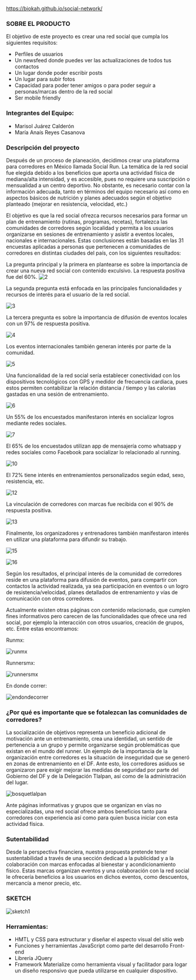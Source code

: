 https://biokah.github.io/social-network/

### SOBRE EL PRODUCTO
El objetivo de este proyecto es crear una red social que cumpla los siguientes requisitos:
- Perfiles de usuarios
- Un newsfeed donde puedes ver las actualizaciones de todos tus contactos
- Un lugar donde poder escribir posts
- Un lugar para subir fotos
- Capacidad para poder tener amigos o para poder seguir a personas/marcas dentro de la red social
- Ser mobile friendly


### Integrantes del Equipo:
- Marisol Juárez Calderón
- María Anaís Reyes Casanova


### Descripción del proyecto


Después de un proceso de planeación, decidimos crear una plataforma para corredores en México llamada Social Run.
La temática de la red social fue elegida debido a los beneficios que aporta una actividad física de mediana/alta intensidad, y es accesible, pues no requiere una suscripción o mensualidad a un centro deportivo. No obstante, es necesario contar con la información adecuada, tanto en términos del equipo necesario así como en aspectos básicos de nutrición y planes adecuados según el objetivo planteado (mejorar en resistencia, velocidad, etc.)


 El objetivo es que la red social ofrezca recursos necesarios para formar un plan de entrenamiento (rutinas, programas, recetas), fortalezca las comunidades de corredores según localidad y permita a los usuarios organizarse en sesiones de entrenamiento y asistir a eventos locales, nacionales e internacionales. Estas conclusiones están basadas en las 31 encuestas aplicadas a personas que pertenecen a comunidades de corredores en distintas ciudades del país, con los siguientes resultados:

La pregunta principal y la primera en plantearse es sobre la importancia de crear una nueva red social con contenido exculsivo. La respuesta positiva fue del 60%.
![2](assets/images/2.png)

La segunda pregunta está enfocada en las principales funcionalidades y recursos de interés para el usuario de la red social.

![3](assets/images/3.png)

La tercera pregunta es sobre la importancia de difusión de eventos locales con un 97% de respuesta positiva.

![4](assets/images/4.png)

Los eventos internacionales también generan interés por parte de la comunidad.

![5](assets/images/5.png)

Una funcionalidad de la red social sería establecer conectividad con los dispositivos tecnológicos con GPS y medidor de frecuencia cardiaca, pues estos permiten contabilizar la relación distancia / tiempo y las calorías gastadas en una sesión de entrenamiento.

![6](assets/images/6.png)

Un 55% de los encuestados manifestaron interés en socializar logros mediante redes sociales.

![7](assets/images/7.png)

El 65% de los encuestados utilizan app de mensajería como whatsapp y redes sociales como Facebook para socializar lo relacionado al running.

![10](assets/images/10.png)

El 72% tiene interés en entrenamientos personalizados según edad, sexo, resistencia, etc.

![12](assets/images/12.png)

La vinculación de corredores con marcas fue recibida con el 90% de respuesta positiva.

![13](assets/images/13.png)

Finalmente, los organizadores y entrenadores también manifestaron interés en utilizar una plataforma para difundir su trabajo.

![15](assets/images/15.png)

![16](assets/images/16.png)

Según los resultados, el principal interés de la comunidad de corredores reside en una plataforma para difusión de eventos, para compartir  con contactos la actividad realizada, ya sea participación en eventos o un logro de resistencia/velocidad, planes detallados de entrenamiento y vías de comunicación con otros corredores. 

Actualmente existen otras páginas con contenido relacionado, que cumplen fines informativos pero carecen de las funcionalidades que ofrece una red social, por ejemplo la interacción con otros usuarios, creación de grupos, etc. 
Entre estas encontramos: 

Runmx:

![runmx](assets/images/runmx.png)

Runnersmx:

![runnersmx](assets/images/runnersmx.png)

En donde correr:

![endondecorrer](assets/images/endondecorrer.png) 


### ¿Por qué es importante que se fotalezcan las comunidades de corredores?

La socialización de objetivos representa un beneficio adicional de motivación ante un entrenamiento, crea una identidad, un sentido de pertenencia a un grupo y permite organizarse según problemáticas que existan en el mundo del runner. 
Un ejemplo de la importancia de la organización entre corredores es la situación de inseguridad que se generó en zonas de entrenamiento en el DF. Ante esto, los corredores asiduos se organizaron pare exigir mejorar las medidas de seguridad por parte del Gobierno del DF y de la Delegación Tlalpan, así como de la administración del lugar. 

![bosquetlalpan](assets/images/bosquetlalpan.png)


Ante páginas informativas y grupos que se organizan en vías no especializadas, una red social ofrece ambos beneficios tanto para corredores con experiencia así como para quien busca iniciar con esta actividad física. 

### Sutentabilidad

Desde la perspectiva financiera, nuestra propuesta pretende tener sustentabilidad a través de una sección dedicad a la publicidad y a la colaboración con marcas enfocadas al bienestar y acondicionamiento físico. Estas marcas organizan eventos y una colaboración con la red social le ofrecería beneficios a los usuarios en dichos eventos, como descuentos, mercancía a menor precio, etc. 

### SKETCH 

![sketch1](assets/images/sketch1.jpg)


### Herramientas:
- HMTL y CSS para estructurar y diseñar el aspecto visual del sitio web
- Funciones y herramientas JavaScript como parte del desarrollo Front-end
- Librería JQuery
- Framework Materialize como herramienta visual y facilitador para logar un diseño responsivo que pueda utilizarse en cualquier dispositivo. 


